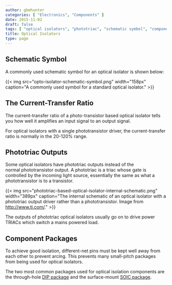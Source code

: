 ```yaml
---
author: gbmhunter
categories: [ "Electronics", "Components" ]
date: 2015-11-02
draft: false
tags: [ "optical isolators", "phototriac", "schematic symbol", "component package" ]
title: Optical Isolators
type: page
---
```


## Schematic Symbol

A commonly used schematic symbol for an optical isolator is shown below:

{{< img src="opto-isolator-schematic-symbol.png" width="158px" caption="A commonly used symbol for a standard optical isolator."  >}}

## The Current-Transfer Ratio

The current-transfer ratio of a photo-transistor based optical isolator tells you how well it amplifies an input signal to an output signal.

For optical isolators with a single phototransistor driver, the current-transfer ratio is normally in the 20-120% range.

## Phototriac Outputs

Some optical isolators have phototriac outputs instead of the normal phototransistor output. A phototriac is a triac whose gate is controlled by the incoming light source, essentially the same as what a phototransistor is to a transistor.

{{< img src="phototriac-based-optical-isolator-internal-schematic.png" width="389px" caption="The internal schematic of an optical isolator with a phototriac output driver rather than a phototransistor. Image from http://www.ti.com/."  >}}

The outputs of phototriac optical isolators usually go on to drive power TRIACs which switch a mains powered load.

## Component Packages

To achieve good isolation, different-net pins must be kept well away from each other to prevent arcing. This prevents many small-pitch packages from being used for optical isolators.

The two most common packages used for optical isolation components are the through-hole [DIP package](/pcb-design/component-packages/dip-component-package) and the surface-mount [SOIC package](/pcb-design/component-packages/soic-component-package).
